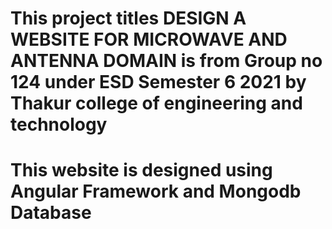 # This project titles DESIGN A WEBSITE FOR MICROWAVE AND ANTENNA DOMAIN is from Group no 124 under ESD Semester 6 2021 by Thakur college of engineering and technology
# This website is designed using Angular Framework and Mongodb Database
